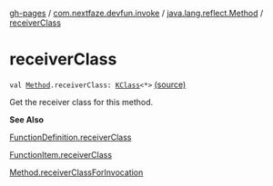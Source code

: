 [gh-pages](../../index.md) / [com.nextfaze.devfun.invoke](../index.md) / [java.lang.reflect.Method](index.md) / [receiverClass](./receiver-class.md)

# receiverClass

`val `[`Method`](https://developer.android.com/reference/java/lang/reflect/Method.html)`.receiverClass: `[`KClass`](https://kotlinlang.org/api/latest/jvm/stdlib/kotlin.reflect/-k-class/index.html)`<*>` [(source)](https://github.com/NextFaze/dev-fun/tree/master/devfun/src/main/java/com/nextfaze/devfun/invoke/Extensions.kt#L95)

Get the receiver class for this method.

**See Also**

[FunctionDefinition.receiverClass](../receiver-class.md)

[FunctionItem.receiverClass](../receiver-class.md)

[Method.receiverClassForInvocation](receiver-class-for-invocation.md)

